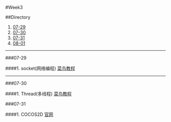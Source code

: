 #Week3


##Directory
1. [07-29](#1)
2. [07-30](#2)
3. [07-31](#3)
4. [08-01](#4)

----------------------

###07-29<span id="1"></span>

####1. socket(网络编程)
[菜鸟教程](https://www.runoob.com/python3/python3-socket.html)

--------------------------------------

###07-30<span id="2"></span>

####1. Thread(多线程)
[菜鸟教程](https://www.runoob.com/python3/python3-multithreading.html)

###07-31<span id="2"></span>

####1. COCOS2D
[官网](http://python.cocos2d.org/)

